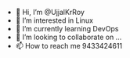 - 👋 Hi, I’m @UjjalKrRoy
- 👀 I’m interested in Linux
- 🌱 I’m currently learning DevOps
- 💞️ I’m looking to collaborate on ...
- 📫 How to reach me 9433424611

<!---
UjjalKrRoy/UjjalKrRoy is a ✨ special ✨ repository because its `README.md` (this file) appears on your GitHub profile.
You can click the Preview link to take a look at your changes.
--->
